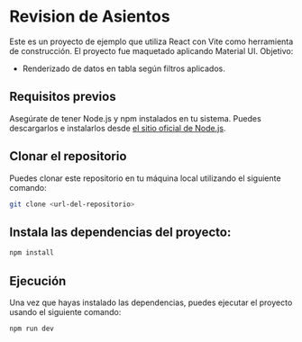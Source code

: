 # Revision de Asientos

Este es un proyecto de ejemplo que utiliza React con Vite como herramienta de construcción.
El proyecto fue maquetado aplicando Material UI.
Objetivo: 
- Renderizado de datos en tabla según filtros aplicados.

## Requisitos previos

Asegúrate de tener Node.js y npm instalados en tu sistema. Puedes descargarlos e instalarlos desde [el sitio oficial de Node.js](https://nodejs.org/).

## Clonar el repositorio

Puedes clonar este repositorio en tu máquina local utilizando el siguiente comando:

```bash
git clone <url-del-repositorio>
```

## Instala las dependencias del proyecto:

```bash
npm install
```

## Ejecución

Una vez que hayas instalado las dependencias, puedes ejecutar el proyecto usando el siguiente comando:

```bash
npm run dev
```
